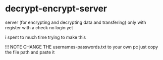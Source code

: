 # decrypt-encrypt-server
server (for encrypting and decrypting data and transfering) only with register with a check  no login yet 

i spent to much time trying to make this


!!! NOTE CHANGE THE usernames-passwords.txt to your own pc just copy the file path and paste it 
